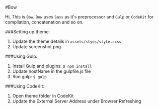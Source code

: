 #Bow

Hi, This is `Bow`. `Bow` uses `Sass` as it's preprocessor and `Gulp` or `CodeKit` for compilation, concatenation and so on.

###Setting up theme:
1. Update the theme details in `assets/styes/style.scss`
2. Update screenshot.png

###Using Gulp:
1. Install Gulp and plugins: `$ npm install`
2. Update hostName in the gulpfile.js file
3. Run gulp: `$ gulp`

###Using CodeKit:
1. Open theme folder in CodeKit
2. Update the External Server Address under Browser Refreshing
